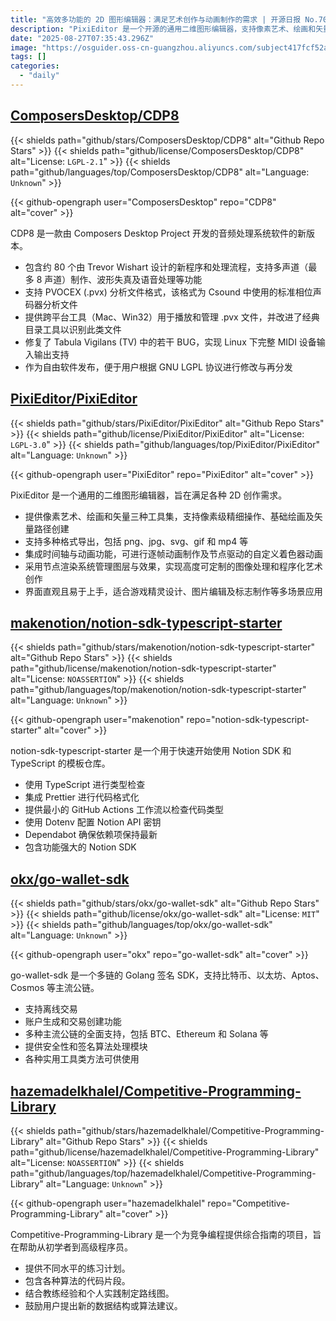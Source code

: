 ```yaml
---
title: "高效多功能的 2D 图形编辑器：满足艺术创作与动画制作的需求 | 开源日报 No.709"
description: "PixiEditor 是一个开源的通用二维图形编辑器，支持像素艺术、绘画和矢量图形的创作，具备像素级编辑、动画制作和多种格式导出功能。其直观的界面和高度可定制的图像处理能力，适合多种应用场景，如游戏精灵设计和标志制作。"
date: "2025-08-27T07:35:43.296Z"
image: "https://osguider.oss-cn-guangzhou.aliyuncs.com/subject417fcf52aa5c6bb12e145fb608d910f5.png"
tags: []
categories:
  - "daily"
---
```


## [ComposersDesktop/CDP8](https://github.com/ComposersDesktop/CDP8)

{{< shields path="github/stars/ComposersDesktop/CDP8" alt="Github Repo Stars" >}} {{< shields path="github/license/ComposersDesktop/CDP8" alt="License: `LGPL-2.1`" >}} {{< shields path="github/languages/top/ComposersDesktop/CDP8" alt="Language: `Unknown`" >}}

{{< github-opengraph user="ComposersDesktop" repo="CDP8" alt="cover" >}}

CDP8 是一款由 Composers Desktop Project 开发的音频处理系统软件的新版本。

- 包含约 80 个由 Trevor Wishart 设计的新程序和处理流程，支持多声道（最多 8 声道）制作、波形失真及语音处理等功能
- 支持 PVOCEX (.pvx) 分析文件格式，该格式为 Csound 中使用的标准相位声码器分析文件
- 提供跨平台工具（Mac、Win32）用于播放和管理 .pvx 文件，并改进了经典目录工具以识别此类文件
- 修复了 Tabula Vigilans (TV) 中的若干 BUG，实现 Linux 下完整 MIDI 设备输入输出支持
- 作为自由软件发布，便于用户根据 GNU LGPL 协议进行修改与再分发
  
## [PixiEditor/PixiEditor](https://github.com/PixiEditor/PixiEditor)

{{< shields path="github/stars/PixiEditor/PixiEditor" alt="Github Repo Stars" >}} {{< shields path="github/license/PixiEditor/PixiEditor" alt="License: `LGPL-3.0`" >}} {{< shields path="github/languages/top/PixiEditor/PixiEditor" alt="Language: `Unknown`" >}}

{{< github-opengraph user="PixiEditor" repo="PixiEditor" alt="cover" >}}

PixiEditor 是一个通用的二维图形编辑器，旨在满足各种 2D 创作需求。

- 提供像素艺术、绘画和矢量三种工具集，支持像素级精细操作、基础绘画及矢量路径创建
- 支持多种格式导出，包括 png、jpg、svg、gif 和 mp4 等
- 集成时间轴与动画功能，可进行逐帧动画制作及节点驱动的自定义着色器动画
- 采用节点渲染系统管理图层与效果，实现高度可定制的图像处理和程序化艺术创作
- 界面直观且易于上手，适合游戏精灵设计、图片编辑及标志制作等多场景应用
  
## [makenotion/notion-sdk-typescript-starter](https://github.com/makenotion/notion-sdk-typescript-starter)

{{< shields path="github/stars/makenotion/notion-sdk-typescript-starter" alt="Github Repo Stars" >}} {{< shields path="github/license/makenotion/notion-sdk-typescript-starter" alt="License: `NOASSERTION`" >}} {{< shields path="github/languages/top/makenotion/notion-sdk-typescript-starter" alt="Language: `Unknown`" >}}

{{< github-opengraph user="makenotion" repo="notion-sdk-typescript-starter" alt="cover" >}}

notion-sdk-typescript-starter 是一个用于快速开始使用 Notion SDK 和 TypeScript 的模板仓库。

- 使用 TypeScript 进行类型检查
- 集成 Prettier 进行代码格式化
- 提供最小的 GitHub Actions 工作流以检查代码类型
- 使用 Dotenv 配置 Notion API 密钥
- Dependabot 确保依赖项保持最新
- 包含功能强大的 Notion SDK
  
## [okx/go-wallet-sdk](https://github.com/okx/go-wallet-sdk)

{{< shields path="github/stars/okx/go-wallet-sdk" alt="Github Repo Stars" >}} {{< shields path="github/license/okx/go-wallet-sdk" alt="License: `MIT`" >}} {{< shields path="github/languages/top/okx/go-wallet-sdk" alt="Language: `Unknown`" >}}

{{< github-opengraph user="okx" repo="go-wallet-sdk" alt="cover" >}}

go-wallet-sdk 是一个多链的 Golang 签名 SDK，支持比特币、以太坊、Aptos、Cosmos 等主流公链。

- 支持离线交易
- 账户生成和交易创建功能
- 多种主流公链的全面支持，包括 BTC、Ethereum 和 Solana 等
- 提供安全性和签名算法处理模块
- 各种实用工具类方法可供使用
  
## [hazemadelkhalel/Competitive-Programming-Library](https://github.com/hazemadelkhalel/Competitive-Programming-Library)

{{< shields path="github/stars/hazemadelkhalel/Competitive-Programming-Library" alt="Github Repo Stars" >}} {{< shields path="github/license/hazemadelkhalel/Competitive-Programming-Library" alt="License: `NOASSERTION`" >}} {{< shields path="github/languages/top/hazemadelkhalel/Competitive-Programming-Library" alt="Language: `Unknown`" >}}

{{< github-opengraph user="hazemadelkhalel" repo="Competitive-Programming-Library" alt="cover" >}}

Competitive-Programming-Library 是一个为竞争编程提供综合指南的项目，旨在帮助从初学者到高级程序员。

- 提供不同水平的练习计划。
- 包含各种算法的代码片段。
- 结合教练经验和个人实践制定路线图。
- 鼓励用户提出新的数据结构或算法建议。
  
